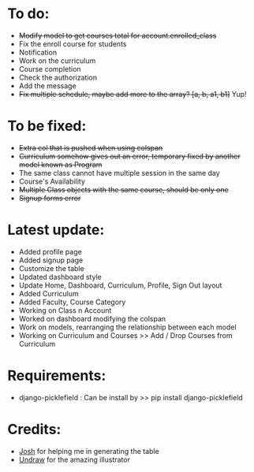 # To do:
- ~~Modify model to get courses total for account.enrolled_class~~
- Fix the enroll course for students
- Notification
- Work on the curriculum
- Course completion
- Check the authorization
- Add the message
- ~~Fix multiple schedule, maybe add more to the array? [a, b, a1, b1]~~ Yup!

# To be fixed:
- ~~Extra col that is pushed when using colspan~~
- ~~Curriculum somehow gives out an error, temporary fixed by another model known as Program~~
- The same class cannot have multiple session in the same day
- Course's Availability
- ~~Multiple Class objects with the same course, should be only one~~
- ~~Signup forms error~~

# Latest update:
- Added profile page
- Added signup page
- Customize the table
- Updated dashboard style
- Update Home, Dashboard, Curriculum, Profile, Sign Out layout
- Added Curriculum
- Added Faculty, Course Category
- Working on Class n Account
- Worked on dashboard modifying the colspan
- Work on models, rearranging the relationship between each model
- Working on Curriculum and Courses >> Add / Drop Courses from Curriculum

# Requirements:
- django-picklefield : Can be install by >> pip install django-picklefield


# Credits:
- [Josh](https://avanier.vercel.app) for helping me in generating the table
- [Undraw](https://undraw.co/) for the amazing illustrator
